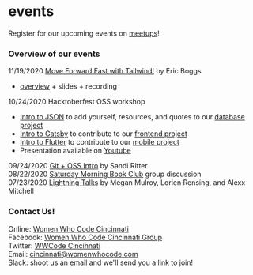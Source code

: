 # events

Register for our upcoming events on [meetups](https://www.meetup.com/Women-Who-Code-Cincinnati/)!

### Overview of our events
11/19/2020 [Move Forward Fast with Tailwind!](https://github.com/WomenWhoCodeCincy/events/tree/master/11.19.2020%20Tailwind) by Eric Boggs   
  - [overview](https://github.com/WomenWhoCodeCincy/events/blob/master/11.19.2020%20Tailwind/overview.md) + slides + recording  
  
10/24/2020 Hacktoberfest OSS workshop  
  - [Intro to JSON](https://github.com/WomenWhoCodeCincy/events/blob/master/10.24.2020%20Hacktoberfest/intro-to-json.pdf) to add yourself, resources, and quotes to  our [database project](https://github.com/WomenWhoCodeCincy/wwcode-cincy-database)  
  - [Intro to Gatsby](https://github.com/WomenWhoCodeCincy/events/blob/master/10.24.2020%20Hacktoberfest/Ghostly%20Gatsby.pdf) to contribute to our [frontend project](https://github.com/WomenWhoCodeCincy/WomenWhoCodeCincy.github.io)  
  - [Intro to Flutter](https://github.com/WomenWhoCodeCincy/events/blob/master/10.24.2020%20Hacktoberfest/intro-to-flutter.pdf) to contribute to our [mobile project](https://github.com/WomenWhoCodeCincy/flutter-starter-app)
  - Presentation available on [Youtube](https://www.youtube.com/watch?v=xa2dr8WNwv4&t=4s)   

09/24/2020 [Git + OSS Intro](https://github.com/WomenWhoCodeCincy/events/tree/master/09.24.2020%20Git%20%2B%20OSS%20Intro%20) by Sandi Ritter  
08/22/2020 [Saturday Morning Book Club](https://github.com/WomenWhoCodeCincy/events/tree/master/08.22.2020%20Saturday%20Morning%20Book%20Club) group discussion  
07/23/2020 [Lightning Talks](https://github.com/WomenWhoCodeCincy/events/tree/master/07.23.2020%20Lightning%20Talks%20) by Megan Mulroy, Lorien Rensing, and Alexx Mitchell  

### Contact Us! 
Online: [Women Who Code Cincinnati](https://www.womenwhocode.com/cincinnati)  
Facebook: [Women Who Code Cincinnati Group](https://www.facebook.com/groups/wwcodecincinnati)  
Twitter: [WWCode Cincinnati](https://twitter.com/CincyWWCode)  
Email: [cincinnati@womenwhocode.com](mailto:cincinnati@womenwhocode.com)  
Slack: shoot us an [email](mailto:cincinnati@womenwhocode.com) and we'll send you a link to join!
